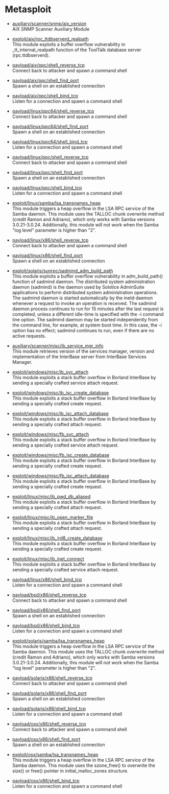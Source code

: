 Metasploit
==========


* [auxiliary/scanner/snmp/aix_version](https://www.rapid7.com/db/modules/auxiliary/scanner/snmp/aix_version)  
  AIX SNMP Scanner Auxiliary Module

* [exploit/aix/rpc_ttdbserverd_realpath](https://www.rapid7.com/db/modules/exploit/aix/rpc_ttdbserverd_realpath)  
  This module exploits a buffer overflow vulnerability in _tt_internal_realpath function of the ToolTalk database server (rpc.ttdbserverd).

* [payload/aix/ppc/shell_reverse_tcp](https://www.rapid7.com/db/modules/payload/aix/ppc/shell_reverse_tcp)  
  Connect back to attacker and spawn a command shell

* [payload/aix/ppc/shell_find_port](https://www.rapid7.com/db/modules/payload/aix/ppc/shell_find_port)  
  Spawn a shell on an established connection

* [payload/aix/ppc/shell_bind_tcp](https://www.rapid7.com/db/modules/payload/aix/ppc/shell_bind_tcp)  
  Listen for a connection and spawn a command shell

* [payload/linux/ppc64/shell_reverse_tcp](https://www.rapid7.com/db/modules/payload/linux/ppc64/shell_reverse_tcp)  
  Connect back to attacker and spawn a command shell

* [payload/linux/ppc64/shell_find_port](https://www.rapid7.com/db/modules/payload/linux/ppc64/shell_find_port)  
  Spawn a shell on an established connection

* [payload/linux/ppc64/shell_bind_tcp](https://www.rapid7.com/db/modules/payload/linux/ppc64/shell_bind_tcp)  
  Listen for a connection and spawn a command shell

* [payload/linux/ppc/shell_reverse_tcp](https://www.rapid7.com/db/modules/payload/linux/ppc/shell_reverse_tcp)  
  Connect back to attacker and spawn a command shell

* [payload/linux/ppc/shell_find_port](https://www.rapid7.com/db/modules/payload/linux/ppc/shell_find_port)  
  Spawn a shell on an established connection

* [payload/linux/ppc/shell_bind_tcp](https://www.rapid7.com/db/modules/payload/linux/ppc/shell_bind_tcp)  
  Listen for a connection and spawn a command shell

* [exploit/linux/samba/lsa_transnames_heap](https://www.rapid7.com/db/modules/exploit/linux/samba/lsa_transnames_heap)  
  This module triggers a heap overflow in the LSA RPC service of the Samba daemon. This module uses the TALLOC chunk overwrite method (credit Ramon and Adriano), which only works with Samba versions 3.0.21-3.0.24. Additionally, this module will not work when the Samba "log level" parameter is higher than "2".

* [payload/linux/x86/shell_reverse_tcp](https://www.rapid7.com/db/modules/payload/linux/x86/shell_reverse_tcp)  
  Connect back to attacker and spawn a command shell

* [payload/linux/x86/shell_find_port](https://www.rapid7.com/db/modules/payload/linux/x86/shell_find_port)  
  Spawn a shell on an established connection

* [exploit/solaris/sunrpc/sadmind_adm_build_path](https://www.rapid7.com/db/modules/exploit/solaris/sunrpc/sadmind_adm_build_path)  
  This module exploits a buffer overflow vulnerability in adm_build_path() function of sadmind daemon. The distributed system administration daemon (sadmind) is the daemon used by Solstice AdminSuite applications to perform distributed system administration operations. The sadmind daemon is started automatically by the inetd daemon whenever a request to invoke an operation is received. The sadmind daemon process continues to run for 15 minutes after the last request is completed, unless a different idle-time is specified with the -i command line option. The sadmind daemon may be started independently from the command line, for example, at system boot time. In this case, the -i option has no effect; sadmind continues to run, even if there are no active requests.

* [auxiliary/scanner/misc/ib_service_mgr_info](https://www.rapid7.com/db/modules/auxiliary/scanner/misc/ib_service_mgr_info)  
  This module retrieves version of the services manager, version and implementation of the InterBase server from InterBase Services Manager.

* [exploit/windows/misc/ib_svc_attach](https://www.rapid7.com/db/modules/exploit/windows/misc/ib_svc_attach)  
  This module exploits a stack buffer overflow in Borland InterBase by sending a specially crafted service attach request.

* [exploit/windows/misc/ib_isc_create_database](https://www.rapid7.com/db/modules/exploit/windows/misc/ib_isc_create_database)  
  This module exploits a stack buffer overflow in Borland InterBase by sending a specially crafted create request.

* [exploit/windows/misc/ib_isc_attach_database](https://www.rapid7.com/db/modules/exploit/windows/misc/ib_isc_attach_database)  
  This module exploits a stack buffer overflow in Borland InterBase by sending a specially crafted attach request.

* [exploit/windows/misc/fb_svc_attach](https://www.rapid7.com/db/modules/exploit/windows/misc/fb_svc_attach)  
  This module exploits a stack buffer overflow in Borland InterBase by sending a specially crafted service attach request.

* [exploit/windows/misc/fb_isc_create_database](https://www.rapid7.com/db/modules/exploit/windows/misc/fb_isc_create_database)  
  This module exploits a stack buffer overflow in Borland InterBase by sending a specially crafted create request.

* [exploit/windows/misc/fb_isc_attach_database](https://www.rapid7.com/db/modules/exploit/windows/misc/fb_isc_attach_database)  
  This module exploits a stack buffer overflow in Borland InterBase by sending a specially crafted create request.

* [exploit/linux/misc/ib_pwd_db_aliased](https://www.rapid7.com/db/modules/exploit/linux/misc/ib_pwd_db_aliased)  
  This module exploits a stack buffer overflow in Borland InterBase by sending a specially crafted attach request.

* [exploit/linux/misc/ib_open_marker_file](https://www.rapid7.com/db/modules/exploit/linux/misc/ib_open_marker_file)  
  This module exploits a stack buffer overflow in Borland InterBase by sending a specially crafted attach request.

* [exploit/linux/misc/ib_jrd8_create_database](https://www.rapid7.com/db/modules/exploit/linux/misc/ib_jrd8_create_database)  
  This module exploits a stack buffer overflow in Borland InterBase by sending a specially crafted create request.

* [exploit/linux/misc/ib_inet_connect](https://www.rapid7.com/db/modules/exploit/linux/misc/ib_inet_connect)  
  This module exploits a stack buffer overflow in Borland InterBase by sending a specially crafted service attach request.

* [payload/linux/x86/shell_bind_tcp](https://www.rapid7.com/db/modules/payload/linux/x86/shell_bind_tcp)  
  Listen for a connection and spawn a command shell

* [payload/bsd/x86/shell_reverse_tcp](https://www.rapid7.com/db/modules/payload/bsd/x86/shell_reverse_tcp)  
  Connect back to attacker and spawn a command shell

* [payload/bsd/x86/shell_find_port](https://www.rapid7.com/db/modules/payload/bsd/x86/shell_find_port)  
  Spawn a shell on an established connection

* [payload/bsd/x86/shell_bind_tcp](https://www.rapid7.com/db/modules/payload/bsd/x86/shell_bind_tcp)  
  Listen for a connection and spawn a command shell

* [exploit/solaris/samba/lsa_transnames_heap](https://www.rapid7.com/db/modules/exploit/solaris/samba/lsa_transnames_heap)  
  This module triggers a heap overflow in the LSA RPC service of the Samba daemon. This module uses the TALLOC chunk overwrite method (credit Ramon and Adriano), which only works with Samba versions 3.0.21-3.0.24. Additionally, this module will not work when the Samba "log level" parameter is higher than "2".

* [payload/solaris/x86/shell_reverse_tcp](https://www.rapid7.com/db/modules/payload/solaris/x86/shell_reverse_tcp)  
  Connect back to attacker and spawn a command shell

* [payload/solaris/x86/shell_find_port](https://www.rapid7.com/db/modules/payload/solaris/x86/shell_find_port)  
  Spawn a shell on an established connection

* [payload/solaris/x86/shell_bind_tcp](https://www.rapid7.com/db/modules/payload/solaris/x86/shell_bind_tcp)  
  Listen for a connection and spawn a command shell

* [payload/osx/x86/shell_reverse_tcp](https://www.rapid7.com/db/modules/payload/osx/x86/shell_reverse_tcp)  
  Connect back to attacker and spawn a command shell

* [payload/osx/x86/shell_find_port](https://www.rapid7.com/db/modules/payload/osx/x86/shell_find_port)  
  Spawn a shell on an established connection

* [exploit/osx/samba/lsa_transnames_heap](https://www.rapid7.com/db/modules/exploit/osx/samba/lsa_transnames_heap)  
  This module triggers a heap overflow in the LSA RPC service of the Samba daemon. This module uses the szone_free() to overwrite the size() or free() pointer in initial_malloc_zones structure.

* [payload/osx/x86/shell_bind_tcp](https://www.rapid7.com/db/modules/payload/osx/x86/shell_bind_tcp)  
  Listen for a connection and spawn a command shell


